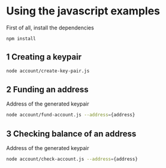 # Using the javascript examples

First of all, install the dependencies

`npm install`

## 1 Creating a keypair

```sh
node account/create-key-pair.js
```

## 2 Funding an address

Address of the generated keypair

```sh
node account/fund-account.js --address={address}
```

## 3 Checking balance of an address

Address of the generated keypair

```sh
node account/check-account.js --address={address}
```